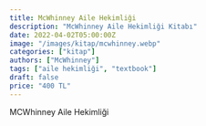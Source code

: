 ```yaml
---
title: McWhinney Aile Hekimliği
description: "McWhinney Aile Hekimliği Kitabı"
date: 2022-04-02T05:00:00Z
image: "/images/kitap/mcwhinney.webp"
categories: ["kitap"]
authors: ["McWhinney"]
tags: ["aile hekimliği", "textbook"]
draft: false
price: "400 TL"
---
```


MCWhinney Aile Hekimliği


